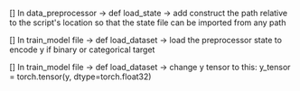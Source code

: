 [] In data_preprocessor -> def load_state -> add construct the path relative to the script's location so that the state file can be imported from any path

[] In train_model file -> def load_dataset -> load the preprocessor state to encode y if binary or categorical target

[] In train_model file -> def load_dataset -> change y tensor to this:
   y_tensor = torch.tensor(y, dtype=torch.float32)

